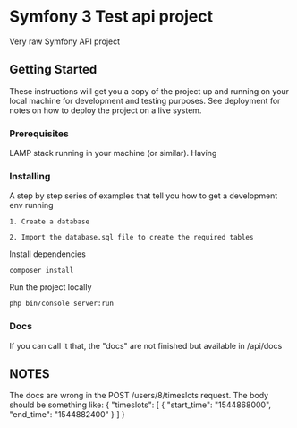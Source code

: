 # Symfony 3 Test api project

Very raw Symfony API project

## Getting Started

These instructions will get you a copy of the project up and running on your local machine for development and testing purposes. See deployment for notes on how to deploy the project on a live system.

### Prerequisites

LAMP stack running in your machine (or similar).
Having 


### Installing

A step by step series of examples that tell you how to get a development env running

```
1. Create a database
```
```
2. Import the database.sql file to create the required tables
```

Install dependencies
```
composer install
```

Run the project locally
```
php bin/console server:run
```


### Docs

If you can call it that, the "docs" are not finished but available in /api/docs

## NOTES
The docs are wrong in the POST /users/8/timeslots request.
The body should be something like:
{
    "timeslots": [
        {
            "start_time": "1544868000",
            "end_time": "1544882400"
        }
    ]
}
